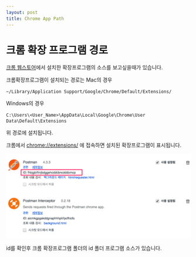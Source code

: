 ```yaml
---
layout: post
title: Chrome App Path
---
```


# 크롬 확장 프로그램 경로
[크롬 웹스토어](https://chrome.google.com/webstore)에서 설치한 확장프로그램의 소스를 보고싶을때가 있습니다.

크롬확장프로그램이 설치되는 경로는
Mac의 경우
```
~/Library/Application Support/Google/Chrome/Default/Extensions/
```

Windows의 경우
```
C:\Users\<User_Name>\AppData\Local\Google\Chrome\User Data\Default\Extensions
```

위 경로에 설치됩니다.

크롬에서 [chrome://extensions/](chrome://extensions/) 에 접속하면 설치된 확장프로그램이 표시됩니다.

<img src="../_upload/스크린샷_2016-06-28_오전_9_25_27.png">

id를 확인후 크롬 확장프로그램 폴더의 id 폴더 프로그램 소스가 있습니다.







